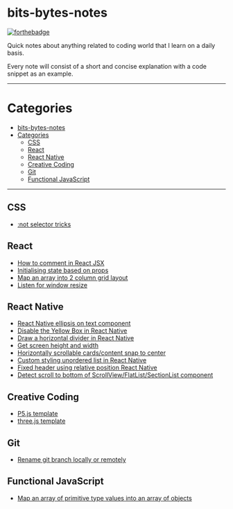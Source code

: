 # bits-bytes-notes

[![forthebadge](https://forthebadge.com/images/badges/built-with-love.svg)](https://forthebadge.com)

Quick notes about anything related to coding world that I learn on a daily basis.

Every note will consist of a short and concise explanation with a code snippet as an example.

---

# Categories
- [bits-bytes-notes](#bits-bytes-notes)
- [Categories](#categories)
    - [CSS](#css)
    - [React](#react)
    - [React Native](#react-native)
    - [Creative Coding](#creative-coding)
    - [Git](#git)
    - [Functional JavaScript](#functional-javascript)

---

## CSS
* [:not selector tricks](/css/not-selector-tricks.md)

## React
* [How to comment in React JSX](/react/comment-in-jsx.md)
* [Initialising state based on props](/react/initialising-state-based-on-props.md)
* [Map an array into 2 column grid layout](/react/map-array-two-column.md)
* [Listen for window resize](/react/listen-window-resize.md)

## React Native
* [React Native ellipsis on text component](/react-native/ellipsis-on-text.md)
* [Disable the Yellow Box in React Native](/react-native/disable-yellow-box.md)
* [Draw a horizontal divider in React Native](/react-native/horizontal-divider.md)
* [Get screen height and width](/react-native/screen-height-width.md)
* [Horizontally scrollable cards/content snap to center](/react-native/horizontal-scrollview-snapping.md)
* [Custom styling unordered list in React Native](/react-native/custom-style-bullet-list.md)
* [Fixed header using relative position React Native](/react-native/relative-position-header.md)
* [Detect scroll to bottom of ScrollView/FlatList/SectionList component](/react-native/scroll-to-bottom.md)

## Creative Coding
* [P5.js template](/creative-coding/p5js-template.md)
* [three.js template](/creative-coding/threejs-template.md)
  

## Git
* [Rename git branch locally or remotely](/git/rename-git-branch.md)

## Functional JavaScript
* [Map an array of primitive type values into an array of objects](/functional-javascript/map-array-into-array-of-objects.md)